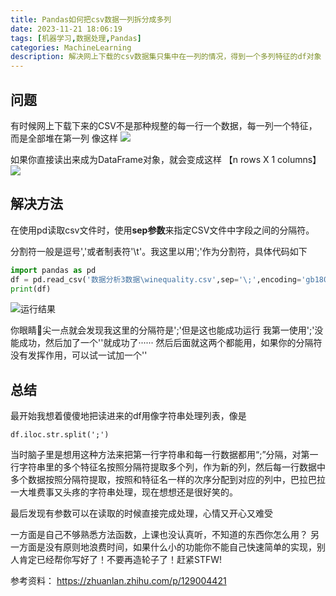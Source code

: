 ```yaml
---
title: Pandas如何把csv数据一列拆分成多列
date: 2023-11-21 18:06:19
tags: [机器学习,数据处理,Pandas]
categories: MachineLearning
description: 解决网上下载的csv数据集只集中在一列的情况，得到一个多列特征的df对象
---
```


## 问题

有时候网上下载下来的CSV不是那种规整的每一行一个数据，每一列一个特征，而是全部堆在第一列
像这样
![](https://vip.helloimg.com/images/2023/11/21/owQv5Y.png)

如果你直接读出来成为DataFrame对象，就会变成这样
【n rows X 1 columns】
![](https://vip.helloimg.com/images/2023/11/21/owQ0vX.png)

## 解决方法

在使用pd读取csv文件时，使用**sep参数**来指定CSV文件中字段之间的分隔符。

分割符一般是逗号','或者制表符'\t'。我这里以用';'作为分割符，具体代码如下

```Python
import pandas as pd
df = pd.read_csv('数据分析3数据\winequality.csv',sep='\;',encoding='gb18030')
print(df)
```
![运行结果](https://vip.helloimg.com/images/2023/11/21/owQws9.png)

你眼睛👀尖一点就会发现我这里的分隔符是'\;'但是这也能成功运行
我第一使用';'没能成功，然后加了一个'\'就成功了······
然后后面就这两个都能用，如果你的分隔符没有发挥作用，可以试一试加一个'\'

## 总结

最开始我想着傻傻地把读进来的df用像字符串处理列表，像是


```
df.iloc.str.split(';')
```
当时脑子里是想用这种方法来把第一行字符串和每一行数据都用“;”分隔，对第一行字符串里的多个特征名按照分隔符提取多个列，作为新的列，然后每一行数据中多个数据按照分隔符提取，按照和特征名一样的次序分配到对应的列中，巴拉巴拉一大堆费事又头疼的字符串处理，现在想想还是很好笑的。

最后发现有参数可以在读取的时候直接完成处理，心情又开心又难受

一方面是自己不够熟悉方法函数，上课也没认真听，不知道的东西你怎么用？
另一方面是没有原则地浪费时间，如果什么小的功能你不能自己快速简单的实现，别人肯定已经帮你写好了！不要再造轮子了！赶紧STFW!

参考资料：
https://zhuanlan.zhihu.com/p/129004421